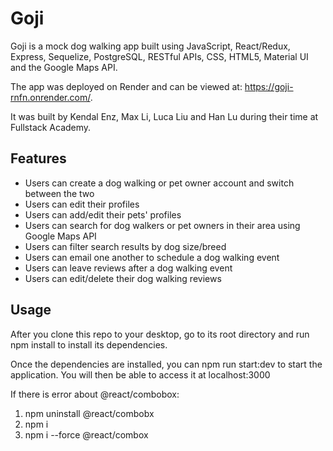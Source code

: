 # Goji

Goji is a mock dog walking app built using JavaScript, React/Redux, Express, Sequelize, PostgreSQL, RESTful APIs, CSS, HTML5, Material UI and the Google Maps API. 

The app was deployed on Render and can be viewed at: https://goji-rnfn.onrender.com/. 

It was built by Kendal Enz, Max Li, Luca Liu and Han Lu during their time at Fullstack Academy. 

## Features

- Users can create a dog walking or pet owner account and switch between the two
- Users can edit their profiles
- Users can add/edit their pets' profiles
- Users can search for dog walkers or pet owners in their area using Google Maps API
- Users can filter search results by dog size/breed
- Users can email one another to schedule a dog walking event
- Users can leave reviews after a dog walking event
- Users can edit/delete their dog walking reviews

## Usage
After you clone this repo to your desktop, go to its root directory and run npm install to install its dependencies.

Once the dependencies are installed, you can npm run start:dev to start the application. You will then be able to access it at localhost:3000

If there is error about @react/combobox:
1. npm uninstall @react/combobx
2. npm i 
3. npm i --force @react/combox
